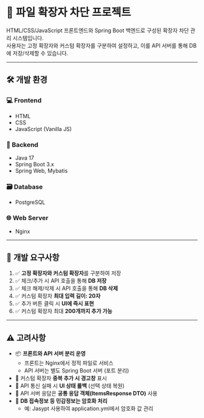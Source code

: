 # 📁 파일 확장자 차단 프로젝트

HTML/CSS/JavaScript 프론트엔드와 Spring Boot 백엔드로 구성된 확장자 차단 관리 시스템입니다.  
사용자는 고정 확장자와 커스텀 확장자를 구분하여 설정하고, 이를 API 서버를 통해 DB에 저장/삭제할 수 있습니다.

---

## 🛠 개발 환경

### 💻 Frontend
- HTML
- CSS
- JavaScript (Vanilla JS)

### 🔧 Backend
- Java 17
- Spring Boot 3.x
- Spring Web, Mybatis

### 🗃 Database
- PostgreSQL

### 🌐 Web Server
- Nginx

---

## 🎯 개발 요구사항

1. ✅ **고정 확장자와 커스텀 확장자**를 구분하여 저장
2. ✅ 체크/추가 시 API 호출을 통해 **DB 저장**
3. ✅ 체크 해제/삭제 시 API 호출을 통해 **DB 삭제**
4. ✅ 커스텀 확장자 **최대 입력 길이: 20자**
5. ✅ 추가 버튼 클릭 시 **UI에 즉시 표현**
6. ✅ 커스텀 확장자 최대 **200개까지 추가 가능**

---

## ⚠️ 고려사항

- 📦 **프론트와 API 서버 분리 운영**
    - 프론트는 Nginx에서 정적 파일로 서비스
    - API 서버는 별도 Spring Boot 서버 (포트 분리)
- 🚫 커스텀 확장자 **중복 추가 시 경고창** 표시
- 🔄 API 통신 실패 시 **UI 상태 롤백** (선택 상태 복원)
- 📡 API 서버 응답은 **공통 응답 객체(ItemsResponse DTO)** 사용
- 🔐 **DB 접속정보 등 민감정보는 암호화 처리**
    - 예: Jasypt 사용하여 application.yml에서 암호화 값 관리